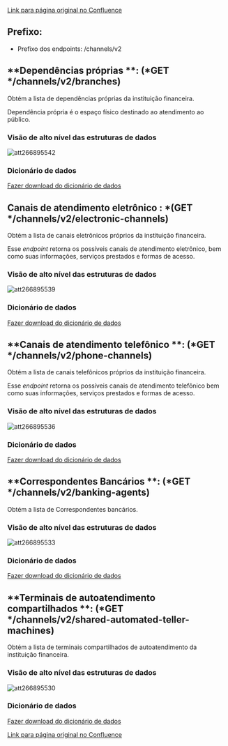 [Link para página original no Confluence](https://openfinancebrasil.atlassian.net/wiki/spaces/OF/pages/266895510)

## **Prefixo:**

- Prefixo dos endpoints: /channels/v2

## **Dependências próprias **: (*GET */channels/v2/branches)

Obtém a lista de dependências próprias da instituição financeira.

Dependência própria é o espaço físico destinado ao atendimento ao público.

### Visão de alto nível das estruturas de dados
![att266895542](Informa%c3%a7%c3%b5es%20Gerais%20-%20Canais%20de%20Atendimento%20-%20v2.0.0-rc.1/attachments/TLD_Branches_v1-e38ebd74.png)
### Dicionário de dados

[Fazer download do dicionário de dados](https://openbanking-brasil.github.io/openapi/dictionary/getBranches_v2.csv)

## **Canais de atendimento eletrônico** : *(GET */channels/v2/electronic-channels)

Obtém a lista de canais eletrônicos próprios da instituição financeira.

Esse *endpoint* retorna os possíveis canais de atendimento eletrônico, bem como suas informações, serviços prestados e formas de acesso.

### Visão de alto nível das estruturas de dados
![att266895539](Informa%c3%a7%c3%b5es%20Gerais%20-%20Canais%20de%20Atendimento%20-%20v2.0.0-rc.1/attachments/TLD_ElectronicChannels_v1-e494dd91.png)
### Dicionário de dados

[Fazer download do dicionário de dados](https://openbanking-brasil.github.io/openapi/dictionary/getElectronicChannels_v2.csv)

## **Canais de atendimento telefônico **: (*GET */channels/v2/phone-channels)

Obtém a lista de canais telefônicos próprios da instituição financeira.

Esse *endpoint* retorna os possíveis canais de atendimento telefônico bem como suas informações, serviços prestados e formas de acesso.

### Visão de alto nível das estruturas de dados
![att266895536](Informa%c3%a7%c3%b5es%20Gerais%20-%20Canais%20de%20Atendimento%20-%20v2.0.0-rc.1/attachments/TLD_PhoneChannels_v1-c35539ed.png)
### Dicionário de dados

[Fazer download do dicionário de dados](https://openbanking-brasil.github.io/openapi/dictionary/getPhoneChannels_v2.csv)

## **Correspondentes Bancários **: (*GET */channels/v2/banking-agents)

Obtém a lista de Correspondentes bancários.

### Visão de alto nível das estruturas de dados
![att266895533](Informa%c3%a7%c3%b5es%20Gerais%20-%20Canais%20de%20Atendimento%20-%20v2.0.0-rc.1/attachments/TLD_Banking_Agents_v1-43e08403.png)
### Dicionário de dados

[Fazer download do dicionário de dados](https://openbanking-brasil.github.io/openapi/dictionary/getBankingAgents_v2.csv)

## **Terminais de autoatendimento compartilhados **: (*GET */channels/v2/shared-automated-teller-machines)

Obtém a lista de terminais compartilhados de autoatendimento da instituição financeira.

### Visão de alto nível das estruturas de dados
![att266895530](Informa%c3%a7%c3%b5es%20Gerais%20-%20Canais%20de%20Atendimento%20-%20v2.0.0-rc.1/attachments/TLD_Shared_Automated_Teller_Machines_v1-8ce1084b.png)
### Dicionário de dados

[Fazer download do dicionário de dados](https://openbanking-brasil.github.io/openapi/dictionary/getSharedAutomatedTellerMachines_v2.csv)

[Link para página original no Confluence](https://openfinancebrasil.atlassian.net/wiki/spaces/OF/pages/266895510)